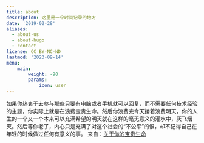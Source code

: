 ```yaml
---
title: about
description: 这里是一个时间记录的地方
date: '2019-02-28'
aliases:
  - about-us
  - about-hugo
  - contact
license: CC BY-NC-ND
lastmod: '2023-09-14'
menu:
    main: 
        weight: -90
        params:
            icon: user
---
```


如果你热衷于去参与那些只要有电脑或者手机就可以回复，而不需要任何技术经验的主题，你实际上就是在浪费宝贵生命。然后你浪费完今天接着浪费明天，你的人生的一个又一个本来可以充满希望的明天就在这样的毫无意义的灌水中，灰飞烟灭。然后等你老了，内心只是充满了对这个社会的“不公平”的恨，却不记得自己在年轻的时候做过任何有意义的事。
来自：[关于你的宝贵生命](https://v2ex.com/t/121936#reply217)

